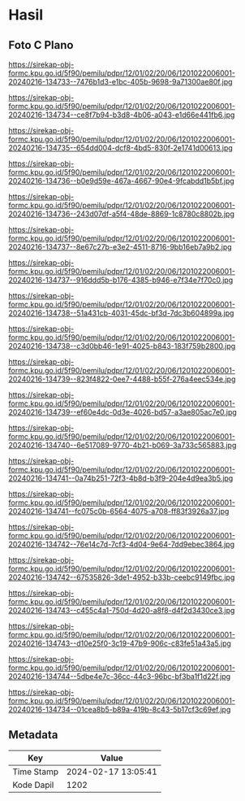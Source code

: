 # Hasil

## Foto C Plano

https://sirekap-obj-formc.kpu.go.id/5f90/pemilu/pdpr/12/01/02/20/06/1201022006001-20240216-134733--7476b1d3-e1bc-405b-9698-9a71300ae80f.jpg

https://sirekap-obj-formc.kpu.go.id/5f90/pemilu/pdpr/12/01/02/20/06/1201022006001-20240216-134734--ce8f7b94-b3d8-4b06-a043-e1d66e441fb6.jpg

https://sirekap-obj-formc.kpu.go.id/5f90/pemilu/pdpr/12/01/02/20/06/1201022006001-20240216-134735--654dd004-dcf8-4bd5-830f-2e1741d00613.jpg

https://sirekap-obj-formc.kpu.go.id/5f90/pemilu/pdpr/12/01/02/20/06/1201022006001-20240216-134736--b0e9d59e-467a-4667-90e4-9fcabdd1b5bf.jpg

https://sirekap-obj-formc.kpu.go.id/5f90/pemilu/pdpr/12/01/02/20/06/1201022006001-20240216-134736--243d07df-a5f4-48de-8869-1c8780c8802b.jpg

https://sirekap-obj-formc.kpu.go.id/5f90/pemilu/pdpr/12/01/02/20/06/1201022006001-20240216-134737--8e67c27b-e3e2-4511-8716-9bb16eb7a9b2.jpg

https://sirekap-obj-formc.kpu.go.id/5f90/pemilu/pdpr/12/01/02/20/06/1201022006001-20240216-134737--916ddd5b-b176-4385-b946-e7f34e7f70c0.jpg

https://sirekap-obj-formc.kpu.go.id/5f90/pemilu/pdpr/12/01/02/20/06/1201022006001-20240216-134738--51a431cb-4031-45dc-bf3d-7dc3b604899a.jpg

https://sirekap-obj-formc.kpu.go.id/5f90/pemilu/pdpr/12/01/02/20/06/1201022006001-20240216-134738--c3d0bb46-1e91-4025-b843-183f759b2800.jpg

https://sirekap-obj-formc.kpu.go.id/5f90/pemilu/pdpr/12/01/02/20/06/1201022006001-20240216-134739--823f4822-0ee7-4488-b55f-276a4eec534e.jpg

https://sirekap-obj-formc.kpu.go.id/5f90/pemilu/pdpr/12/01/02/20/06/1201022006001-20240216-134739--ef60e4dc-0d3e-4026-bd57-a3ae805ac7e0.jpg

https://sirekap-obj-formc.kpu.go.id/5f90/pemilu/pdpr/12/01/02/20/06/1201022006001-20240216-134740--6e517089-9770-4b21-b069-3a733c565883.jpg

https://sirekap-obj-formc.kpu.go.id/5f90/pemilu/pdpr/12/01/02/20/06/1201022006001-20240216-134741--0a74b251-72f3-4b8d-b3f9-204e4d9ea3b5.jpg

https://sirekap-obj-formc.kpu.go.id/5f90/pemilu/pdpr/12/01/02/20/06/1201022006001-20240216-134741--fc075c0b-6564-4075-a708-ff83f3926a37.jpg

https://sirekap-obj-formc.kpu.go.id/5f90/pemilu/pdpr/12/01/02/20/06/1201022006001-20240216-134742--76e14c7d-7cf3-4d04-9e64-7dd9ebec3864.jpg

https://sirekap-obj-formc.kpu.go.id/5f90/pemilu/pdpr/12/01/02/20/06/1201022006001-20240216-134742--67535826-3de1-4952-b33b-ceebc9149fbc.jpg

https://sirekap-obj-formc.kpu.go.id/5f90/pemilu/pdpr/12/01/02/20/06/1201022006001-20240216-134743--c455c4a1-750d-4d20-a8f8-d4f2d3430ce3.jpg

https://sirekap-obj-formc.kpu.go.id/5f90/pemilu/pdpr/12/01/02/20/06/1201022006001-20240216-134743--d10e25f0-3c19-47b9-906c-c83fe51a43a5.jpg

https://sirekap-obj-formc.kpu.go.id/5f90/pemilu/pdpr/12/01/02/20/06/1201022006001-20240216-134744--5dbe4e7c-36cc-44c3-96bc-bf3ba1f1d22f.jpg

https://sirekap-obj-formc.kpu.go.id/5f90/pemilu/pdpr/12/01/02/20/06/1201022006001-20240216-134734--01cea8b5-b89a-419b-8c43-5b17cf3c69ef.jpg


## Metadata

| Key        | Value               |
| ---------- | ------------------- |
| Time Stamp | 2024-02-17 13:05:41 |
| Kode Dapil | 1202                |




